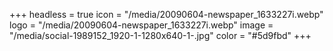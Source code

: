 +++
headless = true
icon = "/media/20090604-newspaper_1633227i.webp"
logo = "/media/20090604-newspaper_1633227i.webp"
image = "/media/social-1989152_1920-1-1280x640-1-.jpg"
color = "#5d9fbd"
+++
